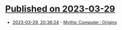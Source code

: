 # [Published on 2023-03-29](index.md)

* [2023-03-29, 20:36:24](https://lobste.rs/s/j6zrdh/mythic_computer_origins) - [Mythic Computer : Origins](https://www.mythic.computer/essays/origins)
